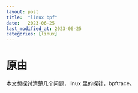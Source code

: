 ```yaml
---
layout: post
title:  "linux bpf"
date:   2023-06-25
last_modified_at: 2023-06-25
categories: [linux]
---
```


# 原由
本文想探讨清楚几个问题，linux 里的探针，bpftrace。
